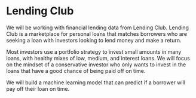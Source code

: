 # Lending Club

We will be working with financial lending data from Lending Club. Lending Club is a marketplace for personal loans that matches borrowers who are seeking a loan with investors looking to lend money and make a return.

Most investors use a portfolio strategy to invest small amounts in many loans, with healthy mixes of low, medium, and interest loans. We will focus on the mindset of a conservative investor who only wants to invest in the loans that have a good chance of being paid off on time.

We will build a machine learning model that can predict if a borrower will pay off their loan on time.
